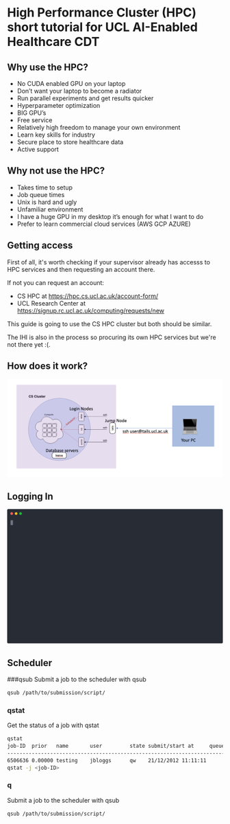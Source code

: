 # High Performance Cluster (HPC) short tutorial for UCL AI-Enabled Healthcare CDT

## Why use the HPC?
* No CUDA enabled GPU on your laptop
* Don’t want your laptop to become a radiator
* Run parallel experiments and get results quicker
* Hyperparameter optimization
* BIG GPU’s
* Free service
* Relatively high freedom to manage your own environment
* Learn key skills for industry 
* Secure place to store healthcare data
* Active support

## Why not use the HPC?
* Takes time to setup
* Job queue times 
* Unix is hard and ugly
* Unfamiliar environment
* I have a huge GPU in my desktop it’s enough for what I want to do
* Prefer to learn commercial cloud services (AWS GCP AZURE)

## Getting access

First of all, it's worth checking if your supervisor already has accesss to HPC services and then requesting an account there. 

If not you can request an account:
* CS HPC at https://hpc.cs.ucl.ac.uk/account-form/ 
* UCL Research Center at https://signup.rc.ucl.ac.uk/computing/requests/new

This guide is going to use the CS HPC cluster but both should be similar.

The IHI is also in the process so procuring its own HPC services but we're not there yet :(.


## How does it work?

![Network Diagram](images/network_diagram.png)

## Logging In

<p align="center">
  <img width="600" src="asciinema/logging_in.svg">
</p>

## Scheduler

###qsub
Submit a job to the scheduler with qsub
```bash
qsub /path/to/submission/script/
```
### qstat
Get the status of a job with qstat
```bash
qstat
job-ID  prior   name       user         state submit/start at     queue                          slots ja-task-ID 
-----------------------------------------------------------------------------------------------------------------
6506636 0.00000 testing    jbloggs      qw    21/12/2012 11:11:11                                    1     
qstat -j <job-ID>
```

### q
Submit a job to the scheduler with qsub
```bash
qsub /path/to/submission/script/
```




